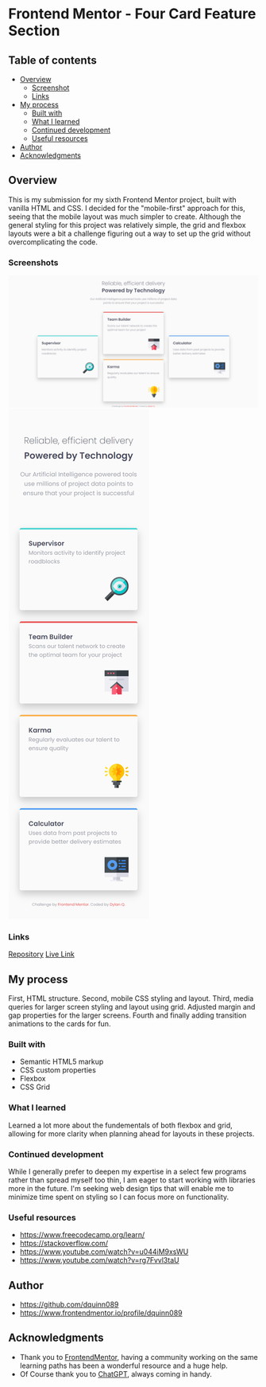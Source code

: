 # Frontend Mentor - Four Card Feature Section

## Table of contents

- [Overview](#overview)
  - [Screenshot](#screenshot)
  - [Links](#links)
- [My process](#my-process)
  - [Built with](#built-with)
  - [What I learned](#what-i-learned)
  - [Continued development](#continued-development)
  - [Useful resources](#useful-resources)
- [Author](#author)
- [Acknowledgments](#acknowledgments)

## Overview

This is my submission for my sixth Frontend Mentor project, built with vanilla HTML and CSS. I decided for the "mobile-first" approach for this, seeing that the mobile layout was much simpler to create. Although the general styling for this project was relatively simple, the grid and flexbox layouts were a bit a challenge figuring out a way to set up the grid without overcomplicating the code.

### Screenshots

![desktop](screenshots/screenshot-desktop.png?raw=true "Desktop")
![mobile](screenshots/screenshot-mobile.png?raw=true "Mobile")
### Links

[Repository](https://github.com/dquinn089/frontend-mentor-four-card-feature-section/)
[Live Link](https://dquinn089.github.io/frontend-mentor-four-card-feature-section/)

## My process

First, HTML structure. Second, mobile CSS styling and layout. Third, media queries for larger screen styling and layout using grid. Adjusted margin and gap properties for the larger screens. Fourth and finally adding transition animations to the cards for fun. 

### Built with

- Semantic HTML5 markup
- CSS custom properties
- Flexbox
- CSS Grid


### What I learned

Learned a lot more about the fundementals of both flexbox and grid, allowing for more clarity when planning ahead for layouts in these projects.

### Continued development

While I generally prefer to deepen my expertise in a select few programs rather than spread myself too thin, I am eager to start working with libraries more in the future. I'm seeking web design tips that will enable me to minimize time spent on styling so I can focus more on functionality.

### Useful resources

- https://www.freecodecamp.org/learn/
- https://stackoverflow.com/
- https://www.youtube.com/watch?v=u044iM9xsWU
- https://www.youtube.com/watch?v=rg7Fvvl3taU

## Author

- https://github.com/dquinn089
- https://www.frontendmentor.io/profile/dquinn089

## Acknowledgments

- Thank you to [FrontendMentor](https://www.frontendmentor.io/home), having a community working on the same learning paths has been a wonderful resource and a huge help.
- Of Course thank you to [ChatGPT](https://chatgpt.com/), always coming in handy.